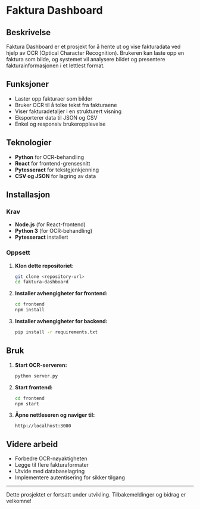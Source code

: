 # Faktura Dashboard

## Beskrivelse
Faktura Dashboard er et prosjekt for å hente ut og vise fakturadata ved hjelp av OCR (Optical Character Recognition). Brukeren kan laste opp en faktura som bilde, og systemet vil analysere bildet og presentere fakturainformasjonen i et lettlest format.

## Funksjoner
- Laster opp fakturaer som bilder
- Bruker OCR til å tolke tekst fra fakturaene
- Viser fakturadetaljer i en strukturert visning
- Eksporterer data til JSON og CSV
- Enkel og responsiv brukeropplevelse

## Teknologier
- **Python** for OCR-behandling
- **React** for frontend-grensesnitt
- **Pytesseract** for tekstgjenkjenning
- **CSV og JSON** for lagring av data

## Installasjon
### Krav
- **Node.js** (for React-frontend)
- **Python 3** (for OCR-behandling)
- **Pytesseract** installert

### Oppsett
1. **Klon dette repositoriet:**
   ```bash
   git clone <repository-url>
   cd faktura-dashboard
   ```

2. **Installer avhengigheter for frontend:**
   ```bash
   cd frontend
   npm install
   ```

3. **Installer avhengigheter for backend:**
   ```bash
   pip install -r requirements.txt
   ```

## Bruk
1. **Start OCR-serveren:**
   ```bash
   python server.py
   ```

2. **Start frontend:**
   ```bash
   cd frontend
   npm start
   ```

3. **Åpne nettleseren og naviger til:**
   ```
   http://localhost:3000
   ```

## Videre arbeid
- Forbedre OCR-nøyaktigheten
- Legge til flere fakturaformater
- Utvide med databaselagring
- Implementere autentisering for sikker tilgang

---
Dette prosjektet er fortsatt under utvikling. Tilbakemeldinger og bidrag er velkomne!

